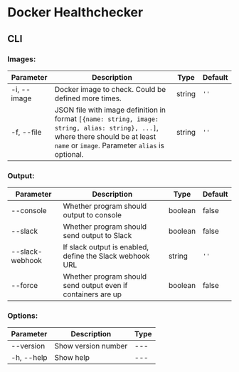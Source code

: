 # Docker Healthchecker

## CLI

### Images:

| Parameter | Description | Type | Default |
| ---- | ----------- | ---- | ---- |
| -i, --image | Docker image to check. Could be defined more times. | string | `''` |
| -f, --file | JSON file with image definition in format `[{name: string, image: string, alias: string}, ...]`, where there should be at least `name` or `image`. Parameter `alias` is optional. | string | `''` |

### Output:

| Parameter | Description | Type | Default |
| ---- | ----------- | ---- | ----- |
| --console | Whether program should output to console | boolean | false |
| --slack | Whether program should send output to Slack | boolean | false |
| --slack-webhook | If slack output is enabled, define the Slack webhook URL | string | `''` |
| --force | Whether program should send output even if containers are up | boolean | false

### Options:

| Parameter | Description | Type |
| ---- | ----------- | ---- |
| --version | Show version number | --- |
| -h, --help | Show help | --- |